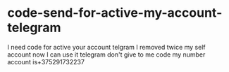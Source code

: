 # code-send-for-active-my-account-telegram
 I need code for active your account telgram I removed twice my self account now I can use it telegram don't give to me code my number account is+375291732237
